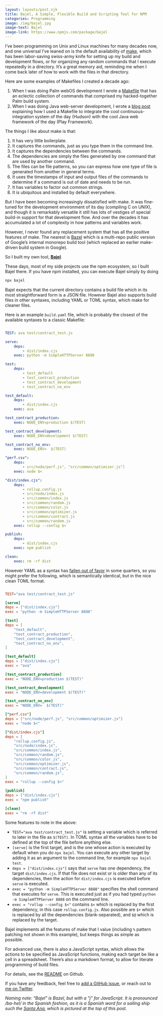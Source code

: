 ```yaml
---
layout: layouts/post.njk
title: Bajel, A Simple, Flexible Build and Scripting Tool for NPM
categories: Programming
image: /img/bajel.jpg
image-text: Bajel
image-link: https://www.npmjs.com/package/bajel
---
```


I’ve been programming on Unix and Linux machines for many decades now, and one universal I’ve leaned on is the default availability of [make][8], which has been labor-saving swiss-army knife for setting up my build and development flows, or for organizing any random commands that I execute repeatedly in a directory. It’s a great memory aid, reminding me when I come back later of how to work with the files in that directory.

Here are some examples of Makefiles I created a decade ago:

1. When I was doing Palm webOS development I wrote a [Makefile][1] that has an eclectic collection of commands that comprised my hacked-together Palm build system.
1. When I was doing Java web-server development, I wrote a [blog post][2] explaining how I used a Makefile to integrate the cool continuous-integration system of the day (Hudson) with the cool Java web framework of the day (Play Framework).

The things I like about make is that:

1. It has very little boilerplate.
2. It captures the commands, just as you type them in the command line.
3. It captures the dependencies between the commands.
4. The dependencies are simply the files generated by one command that are used by another command.
5. The files can be file patterns, so you can express how one type of file is generated from another in general terms.
6. It uses the timestamps of input and output files of the commands to determine if a command is out of date and needs to be run.
7. It has variables to factor out common strings.
8. It is ubiquitous and installed by default everywhere.

But I have been becoming increasingly dissatisfied with make. It was fine-tuned for the development environment of its day (compiling C on UNIX), and though it is remarkably versatile it still has lots of vestiges of special build-in support for that development flow. And over the decades it has accumulated a lot of complexity in how patterns and variables work. 

However, I never found any replacement system that has all the positive features of make. The nearest is [Bazel][3] which is a multi-repo public version of Google’s internal monorepo build tool (which replaced an earlier make-driven build system in Google).

So I built my own tool, **[Bajel][4]**.

These days, most of my side projects use the npm ecosystem, so I built Bajel there. If you have npm installed, you can execute Bajel simply by doing

```bash
npx bajel
``` 

Bajel expects that the current directory contains a build file which in its most straightforward form is a JSON file. However Bajel also supports build files in other syntaxes, including YAML or TOML syntax, which make for cleaner files.

Here is an example `build.yaml` file, which is probably the closest of the available syntaxes to a classic Makefile:

```yaml

TEST: ava test/contract_test.js

serve:
    deps:
        - dist/index.cjs
    exec: python -m SimpleHTTPServer 8888

test:
    deps:
        - test_default
        - test_contract_production
        - test_contract_development
        - test_contract_no_env

test_default:
    deps:
        - dist/index.cjs
    exec: ava

test_contract_production:
    exec: NODE_ENV=production $(TEST)

test_contract_development:
    exec: NODE_ENV=development $(TEST)

test_contract_no_env:
    exec: NODE_ENV=  $(TEST)

"perf.csv":
    deps:
        - src/node/perf.js", "src/common/optimizer.js"]
    exec: node $<

"dist/index.cjs":
    deps:
        - rollup.config.js
        - src/node/index.js
        - src/common/index.js
        - src/common/random.js
        - src/common/color.js
        - src/common/optimizer.js
        - src/common/contract.js
        - src/common/random.js
    exec: rollup --config $<

publish:
    deps:
        - dist/index.cjs
    exec: npm publish

clean:
    exec: rm -rf dist

```

However YAML as a syntax has [fallen out of favor][5] in some quarters, so you might prefer the following, which is semantically identical, but in the nice clean TOML format.

```toml

TEST="ava test/contract_test.js"

[serve]
deps = ["dist/index.cjs"]
exec = "python -m SimpleHTTPServer 8888"

[test]
deps = [
    "test_default",
    "test_contract_production",
    "test_contract_development",
    "test_contract_no_env",
]

[test_default]
deps = ["dist/index.cjs"]
exec = "ava"

[test_contract_production]
exec = "NODE_ENV=production $(TEST)"

[test_contract_development]
exec = "NODE_ENV=development $(TEST)"

[test_contract_no_env]
exec = "NODE_ENV=  $(TEST)"

["perf.csv"]
deps = ["src/node/perf.js", "src/common/optimizer.js"]
exec = "node $<"

["dist/index.cjs"]
deps = [
    "rollup.config.js",
    "src/node/index.js",
    "src/common/index.js",
    "src/common/random.js",
    "src/common/color.js",
    "src/common/optimizer.js",
    "src/common/contract.js",
    "src/common/random.js",
]
exec = "rollup --config $<"

[publish]
deps = ["dist/index.cjs"]
exec = "npm publish"

[clean]
exec = "rm -rf dist"
```

Some features to note in the above:

* `TEST="ava test/contract_test.js"` is setting a variable which is referred to later in the file as `$(TEST)`. In TOML syntax all the variables have to be defined at the top of the file before anything else.
* `[serve]` is the first target, and is the one whose action is executed by default when you do `npx bajel`. You can execute any other target by adding it as an argument to the command line, for example `npx bajel test`.
* `deps = ["dist/index.cjs"]` says that `serve` has one dependency, the target `dist/index.cjs`. If that file does not exist or is older than any of its dependencies, then the action for `dist/index.cjs` is executed before `serve` is executed.
* `exec = "python -m SimpleHTTPServer 8888"` specifies the shell command that executes for `serve`. This is executed just as if you had typed `python -m SimpleHTTPServer 8888` on the command line.
* `exec = "rollup --config $<"` contains `$<` which is replaced by the first dependency, in this case `rollup.config.js`. Also possible are `$+` which is replaced by all the dependencies (blank-separated), and `$@` which is replaced by the target.

Bajel implements all the features of make that I value (including `%` pattern patching not shown in this example), but keeps things as simple as possible.

For advanced use, there is also a JavaScript syntax, which allows the actions to be specified as JavaScript functions, making each target be like a cell in a spreadsheet. There’s also a markdown format, to allow for literate programming of build files.

For details, see the [README][4] on Github.

If you have any feedback, feel free to [add a GitHub issue][6], or reach out to [me on Twitter][7].

*Naming note:  "Bajel" is Bazel, but with a "j" for JavaScript. It is pronounced /ba-hel/ in the Spanish fashion, as it is a Spanish word for a sailing ship such the [Santa Ana][9], which is pictured at the top of this post.*


[1]: https://github.com/eobrain/nrby/blob/master/Makefile
[2]: https://eamonn.org/programming/2010/11/12/hudson-and-play-e2-80-93-how-to-configure-hudson-for-continuous-integration-of-play-framework-web-applications.html
[3]: https://bazel.build/
[4]: https://github.com/eobrain/bajel
[5]: https://www.arp242.net/yaml-config.html
[6]: https://github.com/eobrain/bajel/issues/new
[7]: https://twitter.com/eob
[8]: https://www.gnu.org/software/make/manual/html_node/Overview.html
[9]: https://en.wikipedia.org/wiki/Spanish_ship_Santa_Ana_(1784)